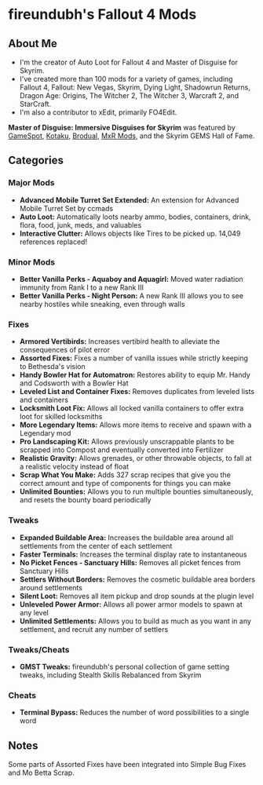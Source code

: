 # fireundubh's Fallout 4 Mods

## About Me

* I'm the creator of Auto Loot for Fallout 4 and Master of Disguise for Skyrim.
* I've created more than 100 mods for a variety of games, including Fallout 4, Fallout: New Vegas, Skyrim, Dying Light, Shadowrun Returns, Dragon Age: Origins, The Witcher 2, The Witcher 3, Warcraft 2, and StarCraft.
* I'm also a contributor to xEdit, primarily FO4Edit.

**Master of Disguise: Immersive Disguises for Skyrim** was featured by [GameSpot](http://www.gamespot.com/videos/top-5-skyrim-mods-of-the-week-become-the-master-of/2300-6423174/), [Kotaku](http://kotaku.com/skyrim-disguises-let-you-walk-around-doing-whatever-1681784966), [Brodual](https://www.youtube.com/watch?v=ATGNFDgNT-A), [MxR Mods](https://www.youtube.com/watch?v=69e7xcYw-G4), and the Skyrim GEMS Hall of Fame.

## Categories

### Major Mods

* **Advanced Mobile Turret Set Extended:** An extension for Advanced Mobile Turret Set by ccmads
* **Auto Loot:** Automatically loots nearby ammo, bodies, containers, drink, flora, food, junk, meds, and valuables
* **Interactive Clutter:** Allows objects like Tires to be picked up. 14,049 references replaced!

### Minor Mods

* **Better Vanilla Perks - Aquaboy and Aquagirl:** Moved water radiation immunity from Rank I to a new Rank III
* **Better Vanilla Perks - Night Person:** A new Rank III allows you to see nearby hostiles while sneaking, even through walls

### Fixes

* **Armored Vertibirds:** Increases vertibird health to alleviate the consequences of pilot error
* **Assorted Fixes:** Fixes a number of vanilla issues while strictly keeping to Bethesda's vision
* **Handy Bowler Hat for Automatron:** Restores ability to equip Mr. Handy and Codsworth with a Bowler Hat
* **Leveled List and Container Fixes:** Removes duplicates from leveled lists and containers
* **Locksmith Loot Fix:** Allows all locked vanilla containers to offer extra loot for skilled locksmiths
* **More Legendary Items:** Allows more items to receive and spawn with a Legendary mod
* **Pro Landscaping Kit:** Allows previously unscrappable plants to be scrapped into Compost and eventually converted into Fertilizer
* **Realistic Gravity:** Allows grenades, or other throwable objects, to fall at a realistic velocity instead of float
* **Scrap What You Make:** Adds 327 scrap recipes that give you the correct amount and type of components for things you can make
* **Unlimited Bounties:** Allows you to run multiple bounties simultaneously, and resets the bounty board periodically

### Tweaks

* **Expanded Buildable Area:** Increases the buildable area around all settlements from the center of each settlement
* **Faster Terminals:** Increases the terminal display rate to instantaneous
* **No Picket Fences - Sanctuary Hills:** Removes all picket fences from Sanctuary Hills
* **Settlers Without Borders:** Removes the cosmetic buildable area borders around settlements
* **Silent Loot:** Removes all item pickup and drop sounds at the plugin level
* **Unleveled Power Armor:** Allows all power armor models to spawn at any level
* **Unlimited Settlements:** Allows you to build as much as you want in any settlement, and recruit any number of settlers

### Tweaks/Cheats

* **GMST Tweaks:** fireundubh's personal collection of game setting tweaks, including Stealth Skills Rebalanced from Skyrim

### Cheats

* **Terminal Bypass:** Reduces the number of word possibilities to a single word

## Notes

Some parts of Assorted Fixes have been integrated into Simple Bug Fixes and Mo Betta Scrap.